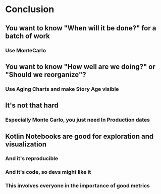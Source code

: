 # Conclusion

## You want to know "When will it be done?" for a batch of work

### Use MonteCarlo

## You want to know "How well are we doing?" or "Should we reorganize"?

### Use Aging Charts and make Story Age visible

## It's not that hard

### Especially Monte Carlo, you just need In Production dates

## Kotlin Notebooks are good for exploration and visualization

### And it's reproducible

### And it's code, so devs might like it

### This involves everyone in the importance of good metrics